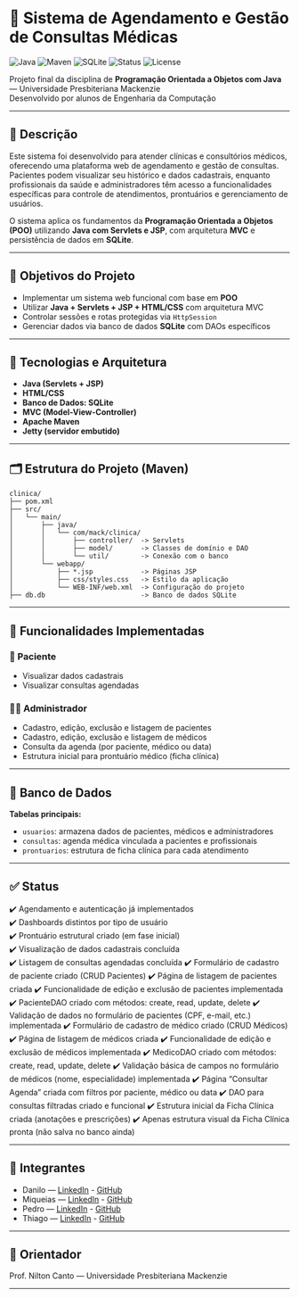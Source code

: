# 🏥 Sistema de Agendamento e Gestão de Consultas Médicas

![Java](https://img.shields.io/badge/Java-ED8B00?style=for-the-badge&logo=java&logoColor=white)
![Maven](https://img.shields.io/badge/Maven-C71A36?style=for-the-badge&logo=apachemaven&logoColor=white)
![SQLite](https://img.shields.io/badge/SQLite-07405E?style=for-the-badge&logo=sqlite&logoColor=white)
![Status](https://img.shields.io/badge/Status-Em%20Desenvolvimento-yellow?style=for-the-badge)
![License](https://img.shields.io/badge/Licença-Acadêmica-blue?style=for-the-badge)

Projeto final da disciplina de **Programação Orientada a Objetos com Java** — Universidade Presbiteriana Mackenzie  
Desenvolvido por alunos de Engenharia da Computação

---
## 📌 Descrição

Este sistema foi desenvolvido para atender clínicas e consultórios médicos, oferecendo uma plataforma web de agendamento e gestão de consultas. Pacientes podem visualizar seu histórico e dados cadastrais, enquanto profissionais da saúde e administradores têm acesso a funcionalidades específicas para controle de atendimentos, prontuários e gerenciamento de usuários.

O sistema aplica os fundamentos da **Programação Orientada a Objetos (POO)** utilizando **Java com Servlets e JSP**, com arquitetura **MVC** e persistência de dados em **SQLite**.

---

## 🎯 Objetivos do Projeto

- Implementar um sistema web funcional com base em **POO**
- Utilizar **Java + Servlets + JSP + HTML/CSS** com arquitetura MVC
- Controlar sessões e rotas protegidas via `HttpSession`
- Gerenciar dados via banco de dados **SQLite** com DAOs específicos

---

## 🧠 Tecnologias e Arquitetura

- **Java (Servlets + JSP)**
- **HTML/CSS**
- **Banco de Dados: SQLite**
- **MVC (Model-View-Controller)**
- **Apache Maven**
- **Jetty (servidor embutido)**

---
## 🗂️ Estrutura do Projeto (Maven)

```text
clinica/
├── pom.xml
├── src/
│   └── main/
│       ├── java/
│       │   └── com/mack/clinica/
│       │       ├── controller/  -> Servlets
│       │       ├── model/       -> Classes de domínio e DAO
│       │       └── util/        -> Conexão com o banco
│       └── webapp/
│           ├── *.jsp            -> Páginas JSP
│           ├── css/styles.css   -> Estilo da aplicação
│           └── WEB-INF/web.xml  -> Configuração do projeto
├── db.db                        -> Banco de dados SQLite
```
---

## 🔐 Funcionalidades Implementadas

### 👤 Paciente
- Visualizar dados cadastrais
- Visualizar consultas agendadas

### 👨‍⚕️ Administrador
- Cadastro, edição, exclusão e listagem de pacientes
- Cadastro, edição, exclusão e listagem de médicos
- Consulta da agenda (por paciente, médico ou data)
- Estrutura inicial para prontuário médico (ficha clínica)

---

## 🧪 Banco de Dados

**Tabelas principais:**
- `usuarios`: armazena dados de pacientes, médicos e administradores
- `consultas`: agenda médica vinculada a pacientes e profissionais
- `prontuarios`: estrutura de ficha clínica para cada atendimento

---

## ✅ Status

✔️ Agendamento e autenticação já implementados  
✔️ Dashboards distintos por tipo de usuário  
✔️ Prontuário estrutural criado (em fase inicial)  
✔️ Visualização de dados cadastrais concluída  
✔️ Listagem de consultas agendadas concluída
✔️ Formulário de cadastro de paciente criado (CRUD Pacientes)
✔️ Página de listagem de pacientes criada
✔️ Funcionalidade de edição e exclusão de pacientes implementada
✔️ PacienteDAO criado com métodos: create, read, update, delete
✔️ Validação de dados no formulário de pacientes (CPF, e-mail, etc.) implementada
✔️ Formulário de cadastro de médico criado (CRUD Médicos)
✔️ Página de listagem de médicos criada
✔️ Funcionalidade de edição e exclusão de médicos implementada
✔️ MedicoDAO criado com métodos: create, read, update, delete
✔️ Validação básica de campos no formulário de médicos (nome, especialidade) implementada
✔️ Página “Consultar Agenda” criada com filtros por paciente, médico ou data
✔️ DAO para consultas filtradas criado e funcional
✔️ Estrutura inicial da Ficha Clínica criada (anotações e prescrições)
✔️ Apenas estrutura visual da Ficha Clínica pronta (não salva no banco ainda)

---

## 👥 Integrantes

- Danilo — [LinkedIn](https://www.linkedin.com/in/danilomoreiraalmeida/) - [GitHub](https://github.com/Danxous)
- Miqueias — [LinkedIn](https://www.linkedin.com/in/miqueiassaldanha/) - [GitHub](https://github.com/devmiqsaldh)
- Pedro — [LinkedIn](https://www.linkedin.com/in/pedrocavalcantebarrense/) - [GitHub](https://github.com/pehe1)
- Thiago — [LinkedIn](https://www.linkedin.com/in/thiago-scaff-809b23242/) - [GitHub](https://github.com/ThiagoScaff11)
---

## 📘 Orientador

Prof. Nilton Canto — Universidade Presbiteriana Mackenzie

---
